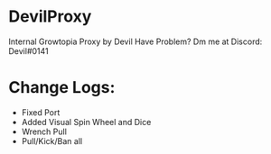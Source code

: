 # DevilProxy
Internal Growtopia Proxy by Devil
Have Problem? Dm me at Discord: Devil#0141

# Change Logs:
- Fixed Port
- Added Visual Spin Wheel and Dice
- Wrench Pull
- Pull/Kick/Ban all
